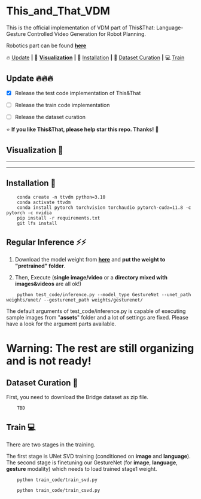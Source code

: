 # This_and_That_VDM
This is the official implementation of VDM part of This&amp;That: Language-Gesture Controlled Video Generation for Robot Planning. 

Robotics part can be found [**here**](https://github.com/cfeng16/this-and-that)


🔥 [Update](#Update) **|** 👀 [**Visualization**](#Visualization)  **|** 🔧 [Installation](#installation) **|** 🧩 [Dataset Curation](#dataset_curation) **|** 💻 [Train](#train) 


## <a name="Update"></a>Update 🔥🔥🔥
- [x] Release the test code implementation of This&That 
- [ ] Release the train code implementation
- [ ] Release the dataset curation


:star: **If you like This&That, please help star this repo. Thanks!** :hugs:


## <a name="Visualization"></a> Visualization 👀
---

<!-- https://github.com/ -->

---


## <a name="installation"></a> Installation 🔧
```
    conda create -n ttvdm python=3.10
    conda activate ttvdm
    conda install pytorch torchvision torchaudio pytorch-cuda=11.8 -c pytorch -c nvidia
    pip install -r requirements.txt
    git lfs install
```


## <a name="regular_inference"></a> Regular Inference ⚡⚡

1. Download the model weight from [**here**]() and **put the weight to "pretrained" folder**.

2. Then, Execute (**single image/video** or a **directory mixed with images&videos** are all ok!)
```shell
    python test_code/inference.py --model_type GestureNet --unet_path weights/unet/ --gesturenet_path weights/gesturenet/
```

The default arguments of test_code/inference.py is capable of executing sample images from "__assets__" folder and a lot of settings are fixed. Please have a look for the argument parts available.


# Warning: The rest are still organizing and is not ready!

## <a name="dataset_curation"></a> Dataset Curation 🧩
First, you need to download the Bridge dataset as zip file.
```
    TBD
```


## <a name="train"></a> Train 💻
There are two stages in the training.

The first stage is UNet SVD training (conditioned on **image** and **language**).
The second stage is finetuning our GestureNet (for **image**, **language**, **gesture** modality) which needs to load trained stage1 weight.

```
    python train_code/train_svd.py
```

```
    python train_code/train_csvd.py
```
